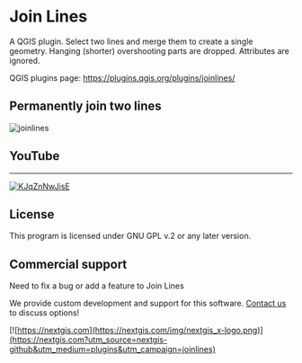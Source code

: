# Join Lines

A QGIS plugin. Select two lines and merge them to create a single geometry. Hanging (shorter) overshooting parts are dropped. Attributes are ignored.

QGIS plugins page: https://plugins.qgis.org/plugins/joinlines/  


## Permanently join two lines

![joinlines](https://github.com/nextgis/qgis_joinlines/assets/101568545/e84e396d-4db3-4957-9ff1-bd4729dfe8d5)

## YouTube
-------------
[![KJqZnNwJisE](https://github.com/nextgis/qgis_joinlines/assets/101568545/c112b216-a382-418d-aa43-41124872f8dd)](https://youtu.be/KJqZnNwJisE)

License
-------------
This program is licensed under GNU GPL v.2 or any later version.

Commercial support
------------------
Need to fix a bug or add a feature to Join Lines 

We provide custom development and support for this software. [Contact us](https://nextgis.com/contact/?utm_source=nextgis-github&utm_medium=plugins&utm_campaign=joinlines) to discuss options!


[![https://nextgis.com](https://nextgis.com/img/nextgis_x-logo.png)](https://nextgis.com?utm_source=nextgis-github&utm_medium=plugins&utm_campaign=joinlines)
